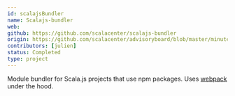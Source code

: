 ```yaml
---
id: scalajsBundler
name: Scalajs-bundler
web:
github: https://github.com/scalacenter/scalajs-bundler
origin: https://github.com/scalacenter/advisoryboard/blob/master/minutes/001-2016-q2.md#proposal-scp-005-ensurance-of-continuity-of-scalajs-project
contributors: [julien]
status: Completed
type: project
---
```

Module bundler for Scala.js projects that use npm packages. Uses [webpack](https://webpack.github.io) under the hood.
